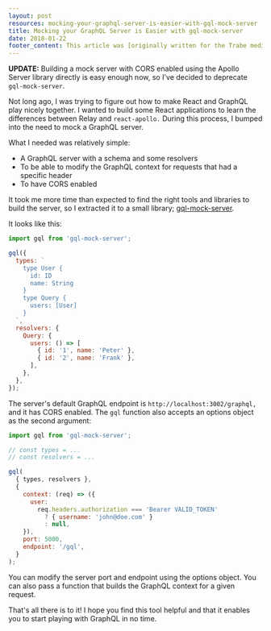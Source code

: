 ```yaml
---
layout: post
resources: mocking-your-graphql-server-is-easier-with-gql-mock-server
title: Mocking your GraphQL Server is Easier with gql-mock-server
date: 2018-01-22
footer_content: This article was [originally written for the Trabe medium publication](https://medium.com/trabe), a collection of excellent articles written by [the awesome people from trabe.io](https://trabe.io/).
---
```


<div class="dialog"><strong>UPDATE:</strong> Building a mock server with CORS enabled using the Apollo Server library directly is easy enough now, so I've decided to deprecate <code>gql-mock-server</code>.</div>

Not long ago, I was trying to figure out how to make React and GraphQL play nicely together. I wanted to build some React applications to learn the differences between Relay and `react-apollo.` During this process, I bumped into the need to mock a GraphQL server.

What I needed was relatively simple:

- A GraphQL server with a schema and some resolvers
- To be able to modify the GraphQL context for requests that had a specific header
- To have CORS enabled

It took me more time than expected to find the right tools and libraries to build the server, so I extracted it to a small library; [gql-mock-server](https://github.com/rcoedo/gql-mock-server).

It looks like this:

```js
import gql from 'gql-mock-server';

gql({
  types: `
    type User {
      id: ID
      name: String
    }
    type Query {
      users: [User]
    }
  `,
  resolvers: {
    Query: {
      users: () => [
        { id: '1', name: 'Peter' },
        { id: '2', name: 'Frank' },
      ],
    },
  },
});
```

The server's default GraphQL endpoint is `http://localhost:3002/graphql,` and it has CORS enabled. The `gql` function also accepts an options object as the second argument:

```js
import gql from 'gql-mock-server';

// const types = ...
// const resolvers = ...

gql(
  { types, resolvers },
  {
    context: (req) => ({
      user:
        req.headers.authorization === 'Bearer VALID_TOKEN'
          ? { username: 'john@doe.com' }
          : null,
    }),
    port: 5000,
    endpoint: '/gql',
  }
);
```

You can modify the server port and endpoint using the options object. You can also pass a function that builds the GraphQL context for a given request.

That's all there is to it! I hope you find this tool helpful and that it enables you to start playing with GraphQL in no time.
